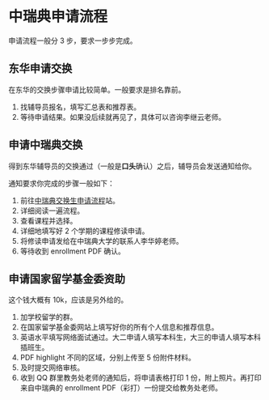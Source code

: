 # 中瑞典申请流程

申请流程一般分 3 步，要求一步步完成。

## 东华申请交换

在东华的交换步骤申请比较简单。一般要求是排名靠前。

1. 找辅导员报名，填写汇总表和推荐表。
2. 等待申请结果。如果没后续就再见了，具体可以咨询李继云老师。

## 申请中瑞典交换

得到东华辅导员的交换通过（一般是**口头**确认）之后，辅导员会发送通知给你。

通知要求你完成的步骤一般如下：

1. 前往[中瑞典交换生申请流程](http://www.miun.se/en/education/exchangestudies/application-and-admission)站。
2. 详细阅读一遍流程。
3. 查看课程并选择。
4. 详细地填写好 2 个学期的课程修读申请。
5. 将修读申请发给在中瑞典大学的联系人李华婷老师。
6. 等待收到 enrollment PDF 确认。

## 申请国家留学基金委资助

这个钱大概有 10k，应该是另外给的。

1. 加学校留学的群。
2. 在国家留学基金委网站上填写好你的所有个人信息和推荐信息。
3. 英语水平填写网络面试通过。大二申请人填写本科生，大三的申请人填写本科插班生。
4. PDF highlight 不同的区域，分别上传至 5 份附件材料。
5. 及时提交网络审核。
6. 收到 QQ 群里教务处老师的通知后，将申请表格打印 1 份，附上照片。再打印来自中瑞典的 enrollment PDF（彩打）一份提交给教务处老师。
